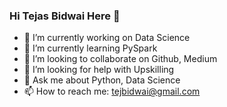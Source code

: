 ### Hi Tejas Bidwai Here 👋


- 🔭 I’m currently working on Data Science 
- 🌱 I’m currently learning PySpark
- 👯 I’m looking to collaborate on Github, Medium
- 🤔 I’m looking for help with Upskilling
- 💬 Ask me about Python, Data Science
- 📫 How to reach me: tejbidwai@gmail.com

